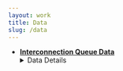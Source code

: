 ```yaml
---
layout: work
title: Data
slug: /data
---
```


* [**Interconnection Queue Data**](https://www.econ.umd.edu/research/data-interconnection-queues)
  <details>
    <summary>Data Details</summary>
    This website makes public historical data on the interconnection queue. We extract these data from engineering studies issued as part of the interconnection process. Our first release is data for PJM, a regional transmission operator (RTO) serving the Mid-Atlantic region. These data cover all requests for interconnection made to PJM from 2008-2020.
  </details>
